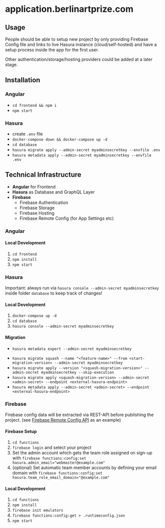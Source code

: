 # application.berlinartprize.com

## Usage

People should be able to setup new project by only providing Firebase Config file and links to live Hasura instance (cloud/self-hosted) and have a setup process inside the app for the first user.

Other authentication/storage/hosting providers could be added at a later stage.

## Installation

### Angular

- `cd frontend && npm i`
- `npm start`

### Hasura

- create `.env` file
- `docker-compose down && docker-compose up -d`
- `cd database`
- `hasura migrate apply --admin-secret myadminsecretkey --envfile .env`
- `hasura metadata apply --admin-secret myadminsecretkey --envfile .env`

## Technical Infrastructure

- **Angular** for Frontend
- **Hasura** as Database and GraphQL Layer
- **Firebase**
  - Firebase Authentication
  - Firebase Storage
  - Firebase Hosting
  - Firebase Remote Config (for App Settings etc)

### Angular

#### Local Development

1. `cd frontend`
2. `npm install`
3. `npm start`

### Hasura

Important: always run via `hasura console --admin-secret myadminsecretkey` inside folder `database` to keep track of changes!

#### Local Development

1. `docker-compose up -d`
2. `cd database`
3. `hasura console --admin-secret myadminsecretkey`

#### Migration

- `hasura metadata export --admin-secret myadminsecretkey`

<!-- - `hasura migrate create <MIGRATION_NAME> --admin-secret myadminsecretkey` -->

- `hasura migrate squash --name "<feature-name>" --from <start-migration-version> --admin-secret myadminsecretkey`
- `hasura migrate apply --version "<squash-migration-version>" --admin-secret myadminsecretkey --skip-execution`
- `hasura migrate apply <squash-migration-version> --admin-secret <admin-secret> --endpoint <external-hasura-endpoint>`
- `hasura metadata apply --admin-secret <admin-secret> --endpoint <external-hasura-endpoint>`

### Firebase

Firebase config data will be extracted via REST-API before publishing the project. (see [Firebase Remote Config API](https://firebase.google.com/docs/reference/remote-config/rest) as an example)

#### Firebase Setup

1. `cd functions`
2. `firebase login` and select your project
3. Set the admin account which gets the team role assigned on sign-up with `firebase functions:config:set hasura.admin_email="webmaster@example.com"`
4. (optional) Set automatic team member accounts by defining your email domain with `firebase functions:config:set hasura.team_role_email_domain="@example.com"`

#### Local Development

1. `cd functions`
2. `npm install`
3. `firebase init emulators`
4. `firebase functions:config:get > .runtimeconfig.json`
5. `npm start`
